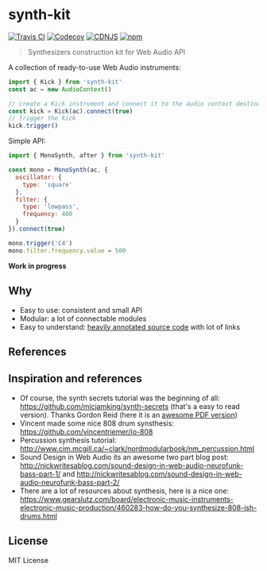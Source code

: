 # synth-kit
[![Travis CI](https://img.shields.io/travis/oramics/synth-kit/master.svg)](https://travis-ci.org/oramics/synth-kit)
[![Codecov](https://img.shields.io/codecov/c/github/oramics/synth-kit/master.svg)](https://codecov.io/gh/oramics/synth-kit)
[![CDNJS](https://img.shields.io/cdnjs/v/ash-vm.svg?colorB=ff69b4)](https://cdnjs.com/libraries/ash-vm)
[![npm](https://img.shields.io/npm/v/ash-vm.svg?colorB=ff69b4)](https://www.npmjs.org/package/ash-vm)


> Synthesizers construction kit for Web Audio API

A collection of ready-to-use Web Audio instruments:

```js
import { Kick } from 'synth-kit'
const ac = new AudioContext()

// create a Kick instrument and connect it to the audio context destination
const kick = Kick(ac).connect(true)
// trigger the kick
kick.trigger()
```

Simple API:

```js
import { MonoSynth, after } from 'synth-kit'

const mono = MonoSynth(ac, {
  oscillator: {
    type: 'square'
  },
  filter: {
    type: 'lowpass',
    frequency: 400
  }
}).connect(true)

mono.trigger('C4')
mono.filter.frequency.value = 500
```

**Work in progress**

## Why

- Easy to use: consistent and small API
- Modular: a lot of connectable modules
- Easy to understand: [heavily annotated source code](https://oramics.github.io/synth-kit/literate/lib/index.js.html) with lot of links


## References

## Inspiration and references

- Of course, the synth secrets tutorial was the beginning of all: https://github.com/micjamking/synth-secrets (that's a easy to read version). Thanks Gordon Reid (here it is an [awesome PDF version](http://www.mediafire.com/file/7w2dcsqmkbeduea/Synth+Secrets+Complete.pdf))
- Vincent made some nice 808 drum synsthesis: https://github.com/vincentriemer/io-808
- Percussion synthesis tutorial: http://www.cim.mcgill.ca/~clark/nordmodularbook/nm_percussion.html
- Sound Design in Web Audio its an awesome two part blog post: http://nickwritesablog.com/sound-design-in-web-audio-neurofunk-bass-part-1/ and http://nickwritesablog.com/sound-design-in-web-audio-neurofunk-bass-part-2/
- There are a lot of resources about synthesis, here is a nice one: https://www.gearslutz.com/board/electronic-music-instruments-electronic-music-production/460283-how-do-you-synthesize-808-ish-drums.html


## License

MIT License
